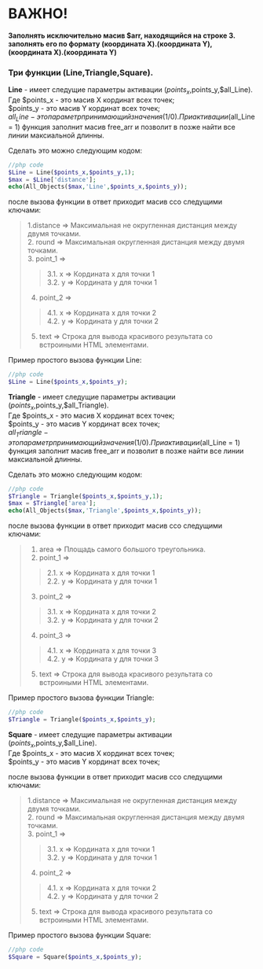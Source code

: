 # ВАЖНО!
**Заполнять исключительно масив $arr, находящийся на строке 3.
заполнять его по формату (координата X).(координата Y),(координата X).(координата Y)**

### Три функции (**Line**,**Triangle**,**Square**). <br>

**Line** - имеет следущие параметры активации ($points_x,$points_y,$all_Line). <br>
Где $points_x - это масив X кординат всех точек; <br>
$points_y - это масив Y кординат всех точек; <br>
$all_Line - это параметр принимающий значения (1/0). При активации ($all_Line = 1) функция заполнит масив free_arr и позволит в позже найти все линии максиальной длинны. <br>

Сделать это можно следующим кодом:
```php
//php code 
$Line = Line($points_x,$points_y,1);
$max = $Line['distance'];
echo(All_Objects($max,'Line',$points_x,$points_y));
```
после вызова функции в ответ приходит масив cсо следущими ключами: <br>
> 1.distance => Максимальная не округленная дистанция между двумя точками. <br>
> 2. round => Максимальная округленная дистанция между двумя точками. <br>
> 3. point_1 => <br>
>> 3.1. x => Кордината x для точки 1<br> 
>> 3.2. y => Кордината y для точки 1<br> 
> 4. point_2 => <br>
>> 4.1. x => Кордината x для точки 2<br> 
>> 4.2. y => Кордината y для точки 2<br> 
> 5. text => Строка для вывода красивого результата со встроиными HTML элементами.<br>

Пример простого вызова функции Line:<br>
```php
//php code 
$Line = Line($points_x,$points_y);
```


**Triangle** - имеет следущие параметры активации ($points_x,$points_y,$all_Triangle). <br>
Где $points_x - это масив X кординат всех точек; <br>
$points_y - это масив Y кординат всех точек; <br>
$all_Triangle - это параметр принимающий значения (1/0). При активации ($all_Line = 1) функция заполнит масив free_arr и позволит в позже найти все линии максиальной длинны. <br>

Сделать это можно следующим кодом:
```php
//php code 
$Triangle = Triangle($points_x,$points_y,1);
$max = $Triangle['area'];
echo(All_Objects($max,'Triangle',$points_x,$points_y));
```
после вызова функции в ответ приходит масив cсо следущими ключами: <br>
> 1. area => Площадь самого большого треугольника. <br>
> 2. point_1 => <br>
>> 2.1. x => Кордината x для точки 1<br> 
>> 2.2. y => Кордината y для точки 1<br> 
> 3. point_2 => <br>
>> 3.1. x => Кордината x для точки 2<br> 
>> 3.2. y => Кордината y для точки 2<br> 
> 4. point_3 => <br>
>> 4.1. x => Кордината x для точки 3<br> 
>> 4.2. y => Кордината y для точки 3<br> 
> 5. text => Строка для вывода красивого результата со встроиными HTML элементами.<br>

Пример простого вызова функции Triangle:<br>
```php
//php code 
$Triangle = Triangle($points_x,$points_y);
```


**Square** - имеет следущие параметры активации ($points_x,$points_y,$all_Line). <br>
Где $points_x - это масив X кординат всех точек; <br>
$points_y - это масив Y кординат всех точек; <br>

после вызова функции в ответ приходит масив cсо следущими ключами: <br>
> 1.distance => Максимальная не округленная дистанция между двумя точками. <br>
> 2. round => Максимальная округленная дистанция между двумя точками. <br>
> 3. point_1 => <br>
>> 3.1. x => Кордината x для точки 1<br> 
>> 3.2. y => Кордината y для точки 1<br> 
> 4. point_2 => <br>
>> 4.1. x => Кордината x для точки 2<br> 
>> 4.2. y => Кордината y для точки 2<br> 
> 5. text => Строка для вывода красивого результата со встроиными HTML элементами.<br>

Пример простого вызова функции Square:<br>
```php
//php code 
$Square = Square($points_x,$points_y);
```
